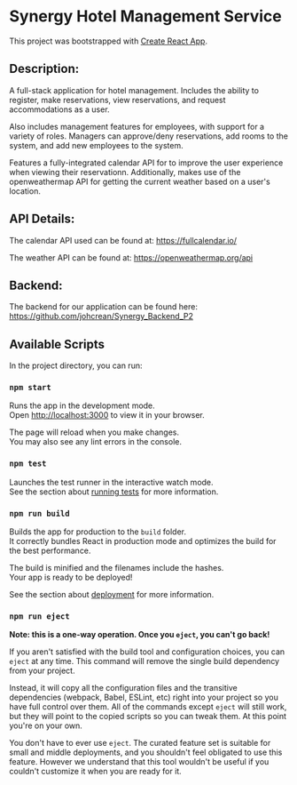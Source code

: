 # Synergy Hotel Management Service

This project was bootstrapped with [Create React App](https://github.com/facebook/create-react-app).  

## Description:
A full-stack application for hotel management. Includes the ability to register, make reservations, view reservations, and request accommodations as a user.  

Also includes management features for employees, with support for a variety of roles. Managers can approve/deny reservations, add rooms to the system, and add new employees to the system.  

Features a fully-integrated calendar API for to improve the user experience when viewing their reservationn. Additionally, makes use of the openweathermap API for getting the current weather based on a user's location. 

## API Details:
The calendar API used can be found at: https://fullcalendar.io/  

The weather API can be found at: https://openweathermap.org/api

## Backend:
The backend for our application can be found here: https://github.com/johcrean/Synergy_Backend_P2

## Available Scripts

In the project directory, you can run:

### `npm start`

Runs the app in the development mode.\
Open [http://localhost:3000](http://localhost:3000) to view it in your browser.

The page will reload when you make changes.\
You may also see any lint errors in the console.

### `npm test`

Launches the test runner in the interactive watch mode.\
See the section about [running tests](https://facebook.github.io/create-react-app/docs/running-tests) for more information.

### `npm run build`

Builds the app for production to the `build` folder.\
It correctly bundles React in production mode and optimizes the build for the best performance.

The build is minified and the filenames include the hashes.\
Your app is ready to be deployed!

See the section about [deployment](https://facebook.github.io/create-react-app/docs/deployment) for more information.

### `npm run eject`

**Note: this is a one-way operation. Once you `eject`, you can't go back!**

If you aren't satisfied with the build tool and configuration choices, you can `eject` at any time. This command will remove the single build dependency from your project.

Instead, it will copy all the configuration files and the transitive dependencies (webpack, Babel, ESLint, etc) right into your project so you have full control over them. All of the commands except `eject` will still work, but they will point to the copied scripts so you can tweak them. At this point you're on your own.

You don't have to ever use `eject`. The curated feature set is suitable for small and middle deployments, and you shouldn't feel obligated to use this feature. However we understand that this tool wouldn't be useful if you couldn't customize it when you are ready for it.


